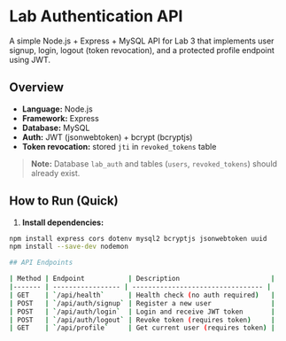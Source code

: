 # Lab Authentication API

A simple Node.js + Express + MySQL API for Lab 3 that implements user signup, login, logout (token revocation), and a protected profile endpoint using JWT.

## Overview
- **Language:** Node.js  
- **Framework:** Express  
- **Database:** MySQL  
- **Auth:** JWT (jsonwebtoken) + bcrypt (bcryptjs)  
- **Token revocation:** stored `jti` in `revoked_tokens` table  

> **Note:** Database `lab_auth` and tables (`users`, `revoked_tokens`) should already exist.

## How to Run (Quick)

1. **Install dependencies:**

```bash
npm install express cors dotenv mysql2 bcryptjs jsonwebtoken uuid
npm install --save-dev nodemon

## API Endpoints

| Method | Endpoint           | Description                       |
|------- | ----------------- | --------------------------------- |
| GET    | `/api/health`      | Health check (no auth required)   |
| POST   | `/api/auth/signup` | Register a new user               |
| POST   | `/api/auth/login`  | Login and receive JWT token       |
| POST   | `/api/auth/logout` | Revoke token (requires token)     |
| GET    | `/api/profile`     | Get current user (requires token) |
